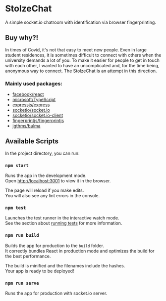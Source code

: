 # StolzeChat

A simple socket.io chatroom with identification via browser fingerprinting.

## Buy why?!
In times of Covid, it's not that easy to meet new people. Even in large student residences, it is sometimes difficult to connect with others when the university demands a lot of you. To make it easier for people to get in touch with each other, I wanted to have an uncomplicated and, for the time being, anonymous way to connect. The StolzeChat is an attempt in this direction.

### Mainly used packages:
 * [facebook/react](https://github.com/facebook/react)
 * [microsoft/TypeScript](https://github.com/fmicrosoft/TypeScript)
 * [expressjs/express](expressjs/express)
 * [socketio/socket.io](https://github.com/socketio/socket.io)
 * [socketio/socket.io-client](https://github.com/socketio/socket.io-client)
 * [fingerprintjs/fingerprintjs](https://github.com/fingerprintjs/fingerprintjs)
 * [jgthms/bulma](https://github.com/jgthms/bulma)

## Available Scripts

In the project directory, you can run:

### `npm start`

Runs the app in the development mode.\
Open [http://localhost:3001](http://localhost:3001) to view it in the browser.

The page will reload if you make edits.\
You will also see any lint errors in the console.

### `npm test`

Launches the test runner in the interactive watch mode.\
See the section about [running tests](https://facebook.github.io/create-react-app/docs/running-tests) for more information.

### `npm run build`

Builds the app for production to the `build` folder.\
It correctly bundles React in production mode and optimizes the build for the best performance.

The build is minified and the filenames include the hashes.\
Your app is ready to be deployed!

### `npm run serve`

Runs the app for production with socket.io server.
